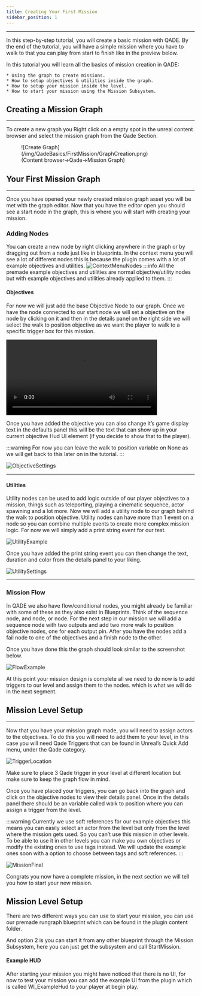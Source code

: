 ```yaml
---
title: Creating Your First Mission
sidebar_position: 1
---
```

<hr  /> 
In this step-by-step tutorial, you will create a basic mission with QADE. By the end of the tutorial, you will have a simple mission where you have to walk to  that you can play from start to finish like in the preview below.

In this tutorial you will learn all the basics of mission creation in QADE:

    * Using the graph to create missions.
    * How to setup objectives & utilities inside the graph.
    * How to setup your mission inside the level.
    * How to start your mission using the Mission Subsystem.

## Creating a Mission Graph
<hr  /> 
To create a new graph you Right click on a empty spot in the unreal content browser and select the mission graph from the Qade Section.

<figure>
![Create Graph](/img/QadeBasics/FirstMission/GraphCreation.png)
<figcaption>(Content browser->Qade->Mission Graph)</figcaption>
</figure>

## Your First Mission Graph
<hr  /> 
Once you have opened your newly created mission graph asset you will be met with the graph editor.
Now that you have the editor open you should see a start node in the graph, this is where you will start with creating your mission.


### Adding Nodes
You can create a new node by right clicking anywhere in the graph or by dragging out from a node just like in blueprints.
In the context menu you will see a lot of different nodes this is because the plugin comes with a lot of example objectives and utilities.
![ContextMenuNodes](/img/QadeBasics/FirstMission/ContextMenuExample.png)
:::info
All the premade example objectives and utilities are normal objective/utility nodes but with example objectives and utilities already applied to them.
:::

#### Objectives
For now we will just add the base Objective Node to our graph. Once we have the node connected to our start node we will set a objective on the node by clicking on it and then in the details panel on the right side we will select the walk to position objective as we want the player to walk to a specific trigger box for this mission.

<video controls width="80%">
    <source src="/img/QadeBasics/FirstMission/ExampleObjectiveVid.mp4"/>
</video>

Once you have added the objective you can also change it’s game display text in the defaults panel this will be the text that can show up in your current objective Hud UI element (if you decide to show that to the player). 

:::warning
For now you can leave the walk to position variable on None as we will get back to this later on in the tutorial.
:::

![ObjectiveSettings](/img/QadeBasics/FirstMission/ObjectiveSettings.png)
<hr  /> 

#### Utilities
Utility nodes can be used to add logic outside of our player objectives to a mission, things such as teleporting, playing a cinematic sequence, actor spawning and a lot more. Now we will add a utility node to our graph behind the walk to position objective. Utility nodes can have more than 1 event on a node so you can combine multiple events to create more complex mission logic. For now we will simply add a print string event for our test. 

![UtilityExample](/img/QadeBasics/FirstMission/UtilityExample.png)

Once you have added the print string event you can then change the text, duration and color from the details panel to your liking. 

![UtilitySettings](/img/QadeBasics/FirstMission/UtilitySettings.png)
<hr  /> 

### Mission Flow
In QADE we also have flow/conditional nodes, you might already be familiar with some of these as they also exist in Blueprints.
Think of the sequence node, and node, or node.
For the next step in our mission we will add a sequence node with two outputs and add two more walk to position objective nodes, one for each output pin.
After you have the nodes add a fail node to one of the objectives and a finish node to the other. 

Once you have done this the graph should look similar to the screenshot below.

![FlowExample](/img/QadeBasics/FirstMission/FlowExample.png)

At this point your mission design is complete all we need to do now is to add triggers to our level and assign them to the nodes. which is what we will do in the next segment.

## Mission Level Setup
<hr  /> 

Now that you have your mission graph made, you will need to assign actors to the objectives.
To do this you will need to add them to your level, in this case you will need Qade Triggers that can be found in Unreal’s Quick Add menu, under the Qade category.

![TriggerLocation](/img/QadeBasics/FirstMission/TriggerLocation.png)

Make sure to place 3 Qade trigger in your level at different location but make sure to keep the graph flow in mind. 

Once you have placed your triggers, you can go back into the graph and click on the objective nodes to view their details panel.
Once in the details panel there should be an variable called walk to position where you can assign a trigger from the level.

:::warning
Currently we use soft references for our example objectives this means you can easily select an actor from the level but only from the level where the mission gets used. So you can’t use this mission in other levels. To be able to use it in other levels you can make you own objectives or modify the existing ones to use tags instead. We will update the example ones soon with a option to choose between tags and soft references. 
:::

![MissionFinal](/img/QadeBasics/FirstMission/MissionFinal.png)

Congrats you now have a complete mission, in the next section we will tell you how to start your new mission.

## Mission Level Setup
There are two different ways you can use to start your mission, you can use our premade rungraph blueprint which can be found in the plugin content folder.

And option 2 is you can start it from any other blueprint through the Mission Subsystem, here you can just get the subsystem and call StartMission.

#### Example HUD
After starting your mission you might have noticed that there is no UI, for now to test your mission you can add the example UI from the plugin which is called WI_ExampleHud to your player at begin play.